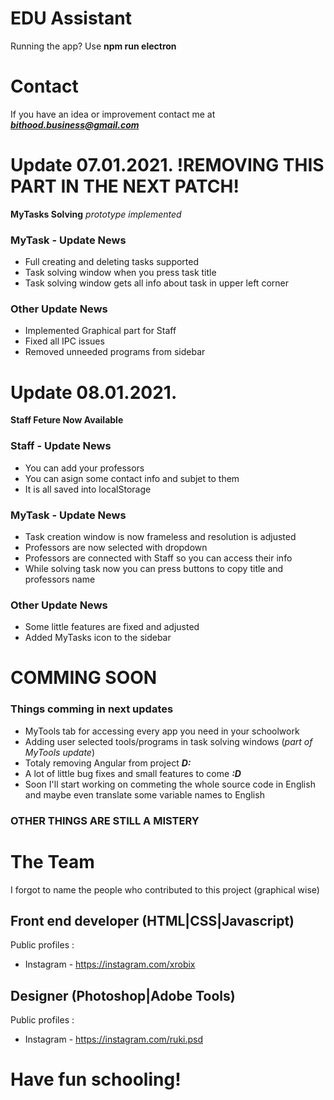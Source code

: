 # EDU Assistant

Running the app? Use **npm run electron**

# Contact

If you have an idea or improvement contact me at ***bithood.business@gmail.com***

# Update 07.01.2021. !REMOVING THIS PART IN THE NEXT PATCH!

**MyTasks Solving** *prototype implemented*

### MyTask - Update News

- Full creating and deleting tasks supported
- Task solving window when you press task title
- Task solving window gets all info about task in upper left corner

### Other Update News

- Implemented Graphical part for Staff
- Fixed all IPC issues
- Removed unneeded programs from sidebar

# Update 08.01.2021.

**Staff Feture Now Available**

### Staff - Update News

- You can add your professors
- You can asign some contact info and subjet to them
- It is all saved into localStorage

### MyTask - Update News

- Task creation window is now frameless and resolution is adjusted
- Professors are now selected with dropdown
- Professors are connected with Staff so you can access their info
- While solving task now you can press buttons to copy title and professors name

### Other Update News

- Some little features are fixed and adjusted
- Added MyTasks icon to the sidebar

# COMMING SOON

### Things comming in next updates

- MyTools tab for accessing every app you need in your schoolwork
- Adding user selected tools/programs in task solving windows (*part of MyTools update*)
- Totaly removing Angular from project ***D:***
- A lot of little bug fixes and small features to come ***:D***
- Soon I'll start working on commeting the whole source code in English and maybe even translate some variable names to English

### OTHER THINGS ARE STILL A MISTERY

# The Team

I forgot to name the people who contributed to this project (graphical wise)

## Front end developer (HTML|CSS|Javascript)

Public profiles :
- Instagram - https://instagram.com/xrobix

## Designer (Photoshop|Adobe Tools)

Public profiles :
- Instagram - https://instagram.com/ruki.psd

# Have fun schooling!
